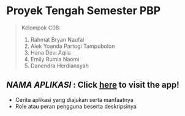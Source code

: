 # Proyek Tengah Semester PBP
> Kelompok C08:
> 1. Rahmat Bryan Naufal
> 2. Alek Yoanda Partogi Tampubolon
> 3. Hana Devi Aqila
> 4. Emily Rumia Naomi
> 5. Danendra Herdiansyah

## *NAMA APLIKASI* : Click [here]() to visit the app!
- Cerita aplikasi yang diajukan serta manfaatnya
- Role atau peran pengguna beserta deskripsinya 

